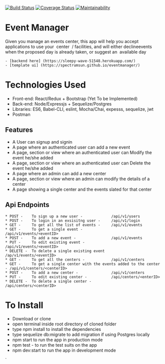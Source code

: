 [![Build Status](https://travis-ci.org/Spectrumsun/eventmanager.svg?branch=develop)](https://travis-ci.org/Spectrumsun/eventmanager)
[![Coverage Status](https://coveralls.io/repos/github/Spectrumsun/eventmanager/badge.svg?branch=develop)](https://coveralls.io/github/Spectrumsun/eventmanager?branch=develop)
[![Maintainability](https://api.codeclimate.com/v1/badges/f12b2146b1c46953b97a/maintainability)](https://codeclimate.com/github/Spectrumsun/eventmanager/maintainability)


# Event Manager
Given you manage​ ​an​ ​events​ ​center,​ ​this​ ​app​ ​will​ ​help​ ​you​ ​accept​ ​applications​ ​to​ ​use​ ​your​ ​
center  /​ ​facilities,​ ​and​ ​will​ ​either​ ​decline​ ​events​ ​when​ ​the​ ​proposed day is already taken,
or suggest an  available day 


    - [backend here] (https://sleepy-wave-51548.herokuapp.com/)
    - [template ui] (https://spectrumsun.github.io/eventmanager/)
      


# Technologies Used
   * Front-end: React/Redux + Bootstrap (Yet To be Implemented)
   * Back-end: Node/Expressjs + Sequelize/Postgres
   * Libraries: ES6, Babel-CLI, eslint, Mocha/Chai, expesss, sequelize, jwt
   * Postman

## Features
   * A User can signup and signin 
   * A page where an authenticated user can add a new event
   * A page, section or view where an authenticated user can Modify the event he/she added
   * A page, section or view where an authenticated user can Delete the event he/she added
   * A page where an admin can add a new center
   * A page, section or view where an admin can modify the details of a center
   * A page showing  a single center and the events slated for that center


 ## Api Endpoints
    * POST -    To sign up a new user -             /api/v1/users
    * POST -    To login in an exsisitng user -     /api/v1/login
    * GET -     To get all the list of events -     /api/v1/events
    * GET -     To get a single event -             /api/v1/events/<eventID>
    * POST -    To add a new event -                /api/v1/events
    * PUT -     To edit existing event -            /api/v1/events/<eventID>
    * DELETE -  To delete a single existing event   /ap/v1/events/<eventID>
    * GET -     To get all the centers -            /api/v1/centers
    * GET -     To get a single center with the events added to the center - /api/v1/centers/<centerID>
    * POST -    To add a new center -               /api/v1/centers
    * PUT -     To edit existing center -           /api/centers/<enterID>
    * DELETE -  To delete a single center -         /api/centers/<centerID>

  

# To Install
* Download or clone 
* open terminal inside root directory of cloned folder
* type npm install to install the dependencies
* type sequelize db:migrate to add migration if using Postgres locally 
* npm start to run the app in production mode
* npm test - to run the test suits on the app
* npm dev:start to run the app in development mode



`
